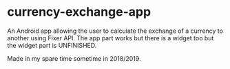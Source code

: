 # currency-exchange-app
An Android app allowing the user to calculate the exchange of a currency to another using Fixer API. The app part works but there is a widget too but the widget part is UNFINISHED.

Made in my spare time sometime in 2018/2019.
